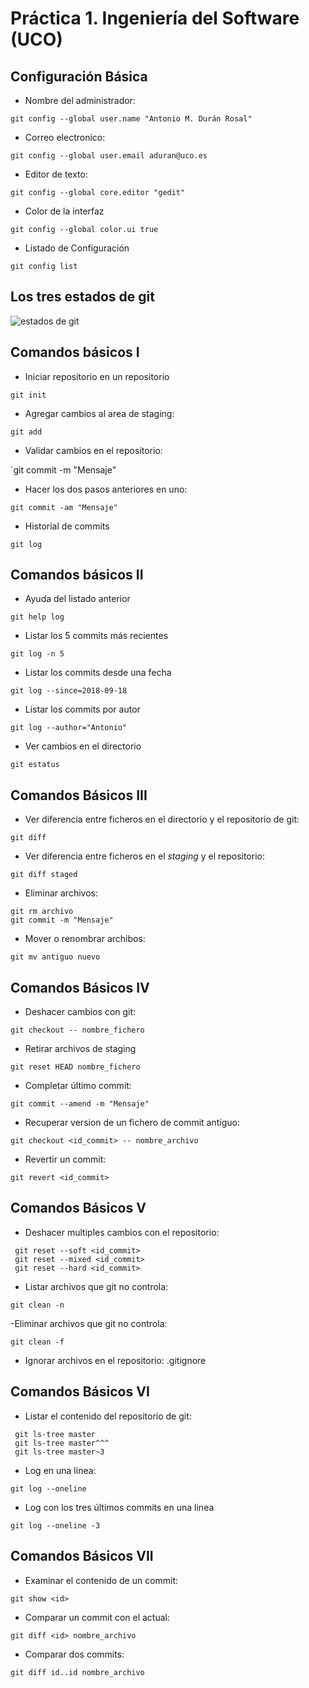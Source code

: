 # Práctica 1. Ingeniería del Software **(UCO)**

## Configuración Básica

- Nombre del administrador:

 `git config --global user.name "Antonio M. Durán Rosal"`

- Correo electronico:

 `git config --global user.email aduran@uco.es`

- Editor de texto:

 `git config --global core.editor "gedit"`

- Color de la interfaz

 `git config --global color.ui true`

- Listado de Configuración

 `git config list`

## Los tres estados de git

![estados de git](https://git-scm.com/figures/18333fig0106-tn.png)

## Comandos básicos I

- Iniciar repositorio en un repositorio

 `git init`

- Agregar cambios al area de staging:

 `git add`

- Validar cambios en el repositorio:

 ´git commit -m "Mensaje"

- Hacer los dos pasos anteriores en uno:

 `git commit -am "Mensaje"`

- Historial de commits
 
 `git log`

## Comandos básicos II

- Ayuda del listado anterior

 `git help log`

- Listar los 5 commits más recientes

 `git log -n 5`

- Listar los commits desde una fecha

 `git log --since=2018-09-18`

- Listar los commits por autor
 
 `git log --author="Antonio"`

- Ver cambios en el directorio

 `git estatus`

## Comandos Básicos III

- Ver diferencia entre ficheros en el directorio y el repositorio de git:

 `git diff`

- Ver diferencia entre ficheros en el *staging* y  el repositorio:

 `git diff staged`

- Eliminar archivos:

~~~
git rm archivo
git commit -m "Mensaje"
~~~

- Mover o renombrar archibos:

~~~
git mv antiguo nuevo
~~~

## Comandos Básicos IV

- Deshacer cambios con git:

 `git checkout -- nombre_fichero`

- Retirar archivos de staging

 `git reset HEAD nombre_fichero`

- Completar último commit:

 `git commit --amend -m "Mensaje"`

- Recuperar version de un fichero de commit antiguo:

 `git checkout <id_commit> -- nombre_archivo`

- Revertir un commit:

 `git revert <id_commit>`

## Comandos Básicos V

- Deshacer multiples cambios con el repositorio:

~~~
 git reset --soft <id_commit>
 git reset --mixed <id_commit>
 git reset --hard <id_commit>
~~~

- Listar archivos que git no controla:

 `git clean -n`

-Eliminar archivos que git no controla:

 `git clean -f`

- Ignorar archivos en el repositorio: .gitignore

## Comandos Básicos VI

- Listar el contenido del repositorio de git:

~~~
 git ls-tree master
 git ls-tree master^^^
 git ls-tree master~3
~~~

- Log en una linea:

 `git log --oneline`

- Log con los tres últimos commits en una linea

 `git log --oneline -3`

## Comandos Básicos VII

- Examinar el contenido de un commit:

 `git show <id>`

- Comparar un commit con el actual:

 `git diff <id> nombre_archivo`

- Comparar dos commits:

 `git diff id..id nombre_archivo`